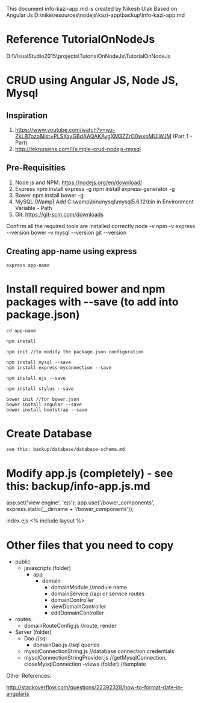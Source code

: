 This document info-kazi-app.md is created by Nikesh Ulak
Based on Angular Js
D:\nike\resources\nodejs\kazi-app\backup\info-kazi-app.md

# Reference TutorialOnNodeJs
D:\VisualStudio2015\projects\TutorialOnNodeJs\TutorialOnNodeJs

# CRUD using Angular JS, Node JS, Mysql

## Inspiration
1. https://www.youtube.com/watch?v=wz-ZkLB7ozo&list=PLSXayGBdAAQAKAygXM3ZZrO0wxpMUIWJM (Part 1 - Part)
2. http://teknosains.com/i/simple-crud-nodejs-mysql

## Pre-Requisities
1. Node js and NPM: https://nodejs.org/en/download/
2. Express
	npm install express -g
	npm install express-generator -g
3. Bower
	npm install bower -g
4. MySQL (Wamp)
	Add C:\wamp\bin\mysql\mysql5.6.12\bin in Environment Variable - Path
5. Git: https://git-scm.com/downloads

Confirm all the required tools are installed correctly
node -v
npm -v
express --version
bower -v
mysql --version
git --version

## Creating app-name using express
	express app-name

# Install required bower and npm packages with --save (to add into package.json)
	cd app-name

	npm install

	npm init //to modify the package.json configuration

	npm install mysql --save
	npm install express-myconnection --save

	npm install ejs --save

	npm install stylus --save

	bower init //for bower.json	
	bower install angular --save
	bower install bootstrap --save

# Create Database
	see this: backup/database/database-schema.md

# Modify app.js (completely) - see this: backup/info-app.js.md
app.set('view engine', 'ejs');
app.use('/bower_components', express.static(__dirname + '/bower_components'));

index.ejs
<% include layout %>

# Other files that you need to copy
- public
	- javascripts (folder)
		- app
			- domain
				- domainModule //module name
				- domainService //api or service routes
				- domainController
				- viewDomainController
				- editDomainController
- routes
	- domainRouteConfig.js //route, render
- Server (folder)
	- Dao //sql
		- domainDao.js //sql queries
	- mysqlConnectionString.js //database connection credentials
	- mysqlConnectionStringProvider.js //getMysqlConnection, closeMysqlConnection
-views (folder) //template

Other References:
	<p ng-bind="date | date:'MM/dd/yyyy'"></p>
http://stackoverflow.com/questions/22392328/how-to-format-date-in-angularjs